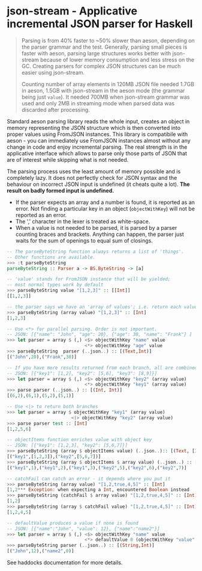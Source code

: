 # json-stream - Applicative incremental JSON parser for Haskell

> Parsing is
> from 40% faster to ~50% slower than aeson, depending on the parser
> grammar and the test. Generally, parsing small pieces is faster with aeson, parsing
> large structures works better with json-stream because of lower memory
> consumption and less stress on the GC. Creating parsers for complex
> JSON structures can be much easier using json-stream.
>
> Counting number of array elements in 120MB
> JSON file needed 1.7GB in aeson, 1.5GB with json-stream in the aeson mode
> (the grammar being just `value`). It needed 700MB when json-stream grammar
> was used and only 2MB in streaming mode when parsed data was discarded
> after processing.

Standard aeson parsing library reads the whole input, creates an object in memory representing
the JSON structure which is then converted into proper values using FromJSON instances.
This library is compatibile with aeson - you can immediately use FromJSON instances almost without
any change in code and enjoy incremental parsing. The real strength is in the applicative interface
which allows to parse only those parts of JSON that are of interest while skipping what is not needed.

The parsing process uses the least amount of memory possible and is completely lazy. It does not perfectly
check for JSON syntax and the behaviour on incorrect JSON input is undefined (it cheats quite a lot).
**The result on badly formed input is undefined.**

- If the parser expects an array and a number is found, it is reported as an error.
  Not finding a particular key in an object (`objectWithKey`) will not be reported as an error.
- The ',' character in the lexer is treated as white-space.
- When a value is not needed to be parsed, it is parsed by a parser counting braces and brackets.
  Anything can happen, the parser just waits for the sum of openings to equal sum of closings.

```haskell
-- The parseByteString function always returns a list of 'things'.
-- Other functions are available.
>>> :t parseByteString
parseByteString :: Parser a -> BS.ByteString -> [a]

-- 'value' stands for FromJSON instance that will be yielded;
-- most normal types work by default
>>> parseByteString value "[1,2,3]" :: [[Int]]
[[1,2,3]]

-- the parser says we have an 'array of values'; i.e. return each value in array
>>> parseByteString (array value) "[1,2,3]" :: [Int]
[1,2,3]

-- Use <*> for parallel parsing. Order is not important.
-- JSON: [{"name": "John", "age": 20}, {"age": 30, "name": "Frank"} ]
>>> let parser = array $ (,) <$> objectWithKey "name" value
                             <*> objectWithKey "age" value
>>> parseByteString  parser (..json..) :: [(Text,Int)]
[("John",20),("Frank",30)]

-- If you have more results returned from each branch, all are combined.
-- JSON: [{"key1": [1,2], "key2": [5,6], "key3": [8,9]}]
>>> let parser = array $ (,) <$> objectWithKey "key2" (array value)
                             <*> objectWithKey "key1" (array value)
>>> parse parser (..json..) :: [(Int, Int)]
[(6,2),(6,1),(5,2),(5,1)]

-- Use <|> to return both branches
>>> let parser = array $ objectWithKey "key1" (array value)
                        <|> objectWithKey "key2" (array value)
>>> parse parser test :: [Int]
[1,2,5,6]

-- objectItems function enriches value with object key
-- JSON: [{"key1": [1,2,3], "key2": [5,6,7]}]
>>> parseByteString (array $ objectItems value) (..json..):: [(Text, [Int])]
[("key1",[1,2,3]),("key2",[5,6,7])]
>>> parseByteString (array $ objectItems $ array value) (..json..) :: [(Text, Int)]
[("key1",1),("key1",2),("key1",3),("key2",5),("key2",6),("key2",7)]

-- catchFail can catch an error - it depends where you put it
>>> parseByteString (array value) "[1,2,true,4,5]" :: [Int]
[1,2*** Exception: when expecting a Int, encountered Boolean instead
>>> parseByteString (catchFail $ array value) "[1,2,true,4,5]" :: [Int]
[1,2]
>>> parseByteString (array $ catchFail value) "[1,2,true,4,5]" :: [Int]
[1,2,4,5]

-- defaultValue produces a value if none is found
-- JSON: [{"name":"John", "value": 12}, {"name":"name2"}]
>>> let parser = array $ (,) <$> objectWithKey "name" value
                             <*> defaultValue 0 (objectWithKey "value" value)
>>> parseByteString parser (..json..) :: [(String,Int)]
[("John",12),("name2",0)]
```

See haddocks documentation for more details.
